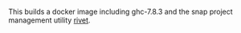 This builds a docker image including ghc-7.8.3 and the snap project
management utility [rivet](https://github.com/dbp/rivet).
